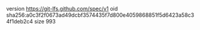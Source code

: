version https://git-lfs.github.com/spec/v1
oid sha256:a0c3f2f0673ad49dcbf3574435f7d800e4059868851f5d6423a58c34f1deb2c4
size 993
